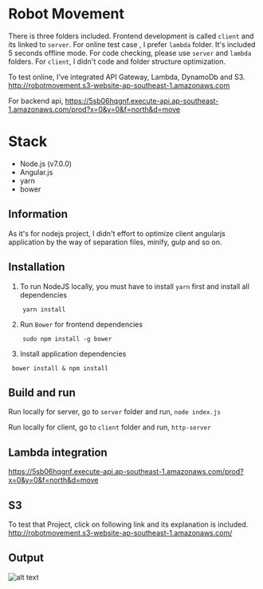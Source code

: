 # Robot Movement

There is three folders included. Frontend development is called `client` and its linked to `server`. For online test case , I prefer `lambda` folder. It's included 5 seconds offline mode. For code checking, please use `server` and `lambda` folders. For `client`, I didn't code and folder structure optimization.

To test online, I've integrated API Gateway, Lambda, DynamoDb and S3.
http://robotmovement.s3-website-ap-southeast-1.amazonaws.com

For backend api,
https://5sb06hqgnf.execute-api.ap-southeast-1.amazonaws.com/prod?x=0&y=0&f=north&d=move



Stack
=============
* Node.js (v7.0.0)
* Angular.js
* yarn
* bower

## Information
As it's for nodejs project, I didn't effort to optimize client angularjs application by the way of separation files, minify, gulp and so on.

## Installation
1. To run NodeJS locally, you must have to install `yarn` first and install all dependencies
```
    yarn install
```
2. Run `Bower` for frontend dependencies
```
    sudo npm install -g bower
```
3. Install application dependencies
```
 bower install & npm install
```


## Build and run
Run locally for server, go to `server` folder and run, `node index.js`

Run locally for client, go to `client` folder and run, `http-server`


## Lambda integration
https://5sb06hqgnf.execute-api.ap-southeast-1.amazonaws.com/prod?x=0&y=0&f=north&d=move

## S3
To test that Project, click on following link and its explanation is included.
http://robotmovement.s3-website-ap-southeast-1.amazonaws.com/

## Output
![alt text](https://preview.ibb.co/cAO9xe/Screen_Shot_2018_08_22_at_10_21_16_AM.png)
